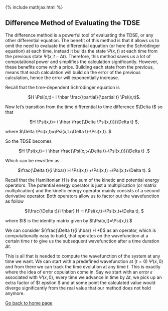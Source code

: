 {% include mathjax.html %}


## Difference Method of Evaluating the TDSE

The difference method is a powerful tool of evaluating the TDSE, or any other differential equation. The benefit of this method is that it allows us to omit the need to evaluate the differential equation (or here the Schrödinger equation) at each time, instead it builds the state $\Psi(x,t)$ at each time from the previous state $\Psi(x,t-\Delta t)$. Therefore, this method saves us a lot of computational power and simplifies the calculation significantly. However, these benefits come with a price. Building each state from the previous, means that each calculation will build on the error of the previous calculation, hence the error will exponentially increase. 

Recall that the time-dependent Schrödinger equation is 
<p align="center"> $H \Psi(x,t)= i \hbar \frac{\partial}{\partial t} \Psi(x,t)$. </p>
Now let’s transition from the time differential to time difference $\Delta t$ so that 
<p align="center"> $H \Psi(x,t)= i \hbar \frac{\Delta \Psi(x,t)}{\Delta t} $, </p>
where $\Delta \Psi(x,t)=\Psi(x,t+\Delta t)-\Psi(x,t). $

So the TDSE becomes
<p align="center"> $H \Psi(x,t)= i \hbar \frac{\Psi(x,t+\Delta t)-\Psi(x,t)}{\Delta t} .$ </p>
Which can be rewritten as
<p align="center"> $\frac{\Delta t}{i \hbar} H \Psi(x,t) +\Psi(x,t) =\Psi(x,t+\Delta t). $ </p>
Recall that the Hamiltonian H is the sum of the kinetic and potential energy operators. The potential energy operator is just a multiplication (or matrix multiplication) and the kinetic energy operator mainly consists of a second derivative operator. Both operators allow us to factor out the wavefunction as follow
<p align="center"> $(\frac{\Delta t}{i \hbar} H +I)\Psi(x,t)=\Psi(x,t+\Delta t), $ </p>
where $I$ is the identity matrix given by $I\Psi(x,t)=\Psi(x,t).$

We can consider $(\frac{\Delta t}{i \hbar} H +I)$ as an operator, which is computationally easy to build, that operates on the wavefunction at a certain time $t$ to give us the subsequent wavefunction after a time duration $\Delta t$. 

This is all that is needed to compute the wavefunction of the system at any time we want. We can start with a predefined wavefunction at ($t=0$) $\Psi(x, 0)$ and from there we can track the time evolution at any time $t$. This is exactly where the idea of error copulation come in.  Say we start with an error $\epsilon$ associated with $\Psi(x, 0)$, every time we advance in time by $\Delta t$, we pick up an extra factor of $\ epsilon $ and at some point the calculated value would diverge significantly from the real value that our method does not hold anymore.




[Go back to home page](/README.md)
